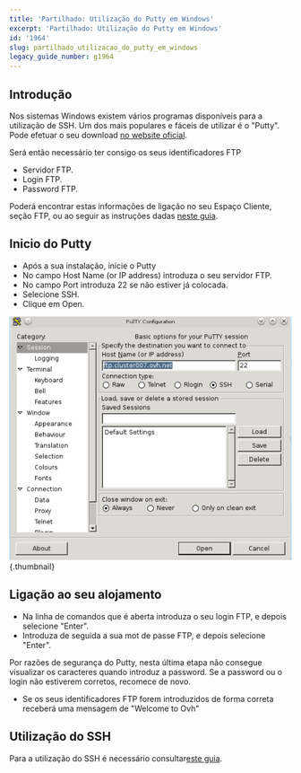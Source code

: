 ```yaml
---
title: 'Partilhado: Utilização do Putty em Windows'
excerpt: 'Partilhado: Utilização do Putty em Windows'
id: '1964'
slug: partilhado_utilizacao_do_putty_em_windows
legacy_guide_number: g1964
---
```



## Introdução
Nos sistemas Windows existem vários programas disponíveis para a utilização de SSH.
Um dos mais populares e fáceis de utilizar é o "Putty".
Pode efetuar o seu download [no website oficial](http://www.putty.org/).

Será então necessário ter consigo os seus identificadores FTP

- Servidor FTP.
- Login FTP.
- Password FTP.


Poderá encontrar estas informações de ligação no seu Espaço Cliente, seção FTP, ou ao seguir as instruções dadas [neste guia](https://www.ovh.com/fr/g1909.mutualise_gerer_et_acceder_a_ses_mots_de_passe).


## Inicio do Putty

- Após a sua instalação, inicie o Putty
- No campo Host Name (or IP address) introduza o seu servidor FTP.
- No campo Port introduza 22 se não estiver já colocada.
- Selecione SSH.
- Clique em Open.



![](images/img_3094.jpg){.thumbnail}


## Ligação ao seu alojamento

- Na linha de comandos que é aberta introduza o seu login FTP, e depois selecione "Enter".
- Introduza de seguida a sua mot de passe FTP, e depois selecione "Enter".

Por razões de segurança do Putty, nesta última etapa não consegue visualizar os caracteres quando introduz a password. Se a password ou o login não estiverem corretos, recomece de novo.

- Se os seus identificadores FTP forem introduzidos de forma correta receberá uma mensagem de "Welcome to Ovh"




## Utilização do SSH
Para a utilização do SSH é necessário consultar[este guia](https://www.ovh.com/fr/g1962.mutualise_le_ssh_sur_les_hebergements_mutualises).

